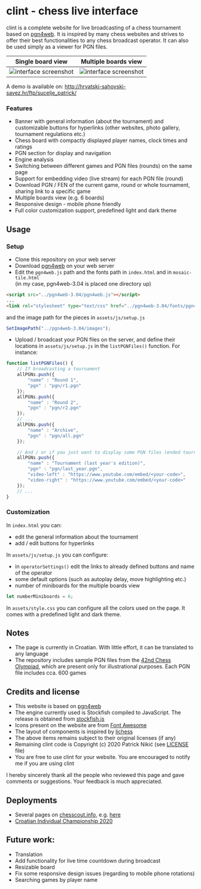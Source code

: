 # clint - chess live interface
clint is a complete website for live broadcasting of a chess tournament based on [pgn4web][2]. It is inspired by many chess websites and strives to offer their best functionalities to any chess broadcast operator. It can also be used simply as a viewer for PGN files.

Single board view | Multiple boards view
:---:|:---:
![interface screenshot][1a] | ![interface screenshot][1b]

A demo is available on: http://hrvatski-sahovski-savez.hr/ftp/sucelje_patrick/

### Features
* Banner with general information (about the tournament) and customizable buttons for hyperlinks (other websites, photo gallery, tournament regulations etc.) 
* Chess board with compactly displayed player names, clock times and ratings
* PGN section for display and navigation
* Engine analysis
* Switching between different games and PGN files (rounds) on the same page
* Support for embedding video (live stream) for each PGN file (round)
* Download PGN / FEN of the current game, round or whole tournament, sharing link to a specific game
* Multiple boards view (e.g. 6 boards)
* Responsive design - mobile phone friendly
* Full color customization support, predefined light and dark theme

## Usage
### Setup
* Clone this repository on your web server
* Download [pgn4web][2] on your web server
* Edit the `pgn4web.js` path and the fonts path in `index.html` and in `mosaic-tile.html`  
(in my case, pgn4web-3.04 is placed one directory up)
```html
<script src="../pgn4web-3.04/pgn4web.js"></script>
...
<link rel="stylesheet" type="text/css" href="../pgn4web-3.04/fonts/pgn4web-font-ChessSansUsual.css">
```
and the image path for the pieces in `assets/js/setup.js`
```javascript
SetImagePath("../pgn4web-3.04/images");
```

* Upload / broadcast your PGN files on the server, and define their locations in `assets/js/setup.js` in the `listPGNFiles()` function. For instance:
```javascript
function listPGNFiles() {
    // If broadcasting a tournament
    allPGNs.push({
        "name" : "Round 1",
        "pgn" : "pgn/r1.pgn"
    });
    allPGNs.push({
        "name" : "Round 2",
        "pgn" : "pgn/r2.pgn"
    });
    // ...
    allPGNs.push({
        "name" : "Archive",
        "pgn" : "pgn/all.pgn"
    });

    // And / or if you just want to display some PGN files (ended tournaments)
    allPGNs.push({
        "name" : "Tournament (last year's edition)",
        "pgn" : "pgn/last_year.pgn",
        "video-left" : "https://www.youtube.com/embed/<your-code>",
        "video-right" : "https://www.youtube.com/embed/<your-code>"
    });
    // ...
}
```
### Customization
In `index.html` you can:
* edit the general information about the tournament
* add / edit buttons for hyperlinks

In `assets/js/setup.js` you can configure:
* in `operatorSettings()` edit the links to already defined buttons and name of the operator
* some default options (such as autoplay delay, move highlighting etc.)
* number of miniboards for the multiple boards view
```javascript
let numberMiniboards = 6;
```

In `assets/style.css` you can configure all the colors used on the page. It comes with a predefined light and dark theme.

## Notes
* The page is currently in Croatian. With little effort, it can be translated to any language
* The repository includes sample PGN files from the [42nd Chess Olympiad][4], which are present only for illustrational purposes. Each PGN file includes cca. 600 games

## Credits and license
* This website is based on [pgn4web][2]
* The engine currently used is Stockfish compiled to JavaScript. The release is obtained from [stockfish.js][3]
* Icons present on the website are from [Font Awesome][5]
* The layout of components is inspired by [lichess][10]
* The above items remains subject to their original licenses (if any)
* Remaining clint code is Copyright (c) 2020 Patrick Nikić (see [LICENSE][7] file)
* You are free to use clint for your website. You are encouraged to notify me if you are using clint

I hereby sincerely thank all the people who reviewed this page and gave comments or suggestions. Your feedback is much appreciated.  

## Deployments
* Several pages on [chesscout.info][11], e.g. [here][12]
* [Croatian Individual Championship 2020][13]

## Future work:
* Translation
* Add functionality for live time countdown during broadcast
* Resizable board
* Fix some responsive design issues (regarding to mobile phone rotations)
* Searching games by player name

[1a]: https://i.imgur.com/m1r2dgu.png
[1b]: https://i.imgur.com/anwWrzE.png
[2]: http://pgn4web.casaschi.net/
[3]: https://github.com/niklasf/stockfish.js
[4]: https://en.wikipedia.org/wiki/42nd_Chess_Olympiad
[5]: https://fontawesome.com/
[7]: https://github.com/pnikic/clint/blob/master/LICENSE
[10]: https://lichess.org/
[11]: https://www.chessscout.info/
[12]: https://www.chessscout.info/ftp/premijer-liga-BiH/
[13]: https://hrvatski-sahovski-savez.hr/ftp/CroCh2020/
